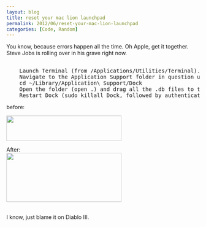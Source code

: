 ```yaml
---
layout: blog
title: reset your mac lion launchpad
permalink: 2012/06/reset-your-mac-lion-launchpad
categories: [Code, Random]
---
```


You know, because errors happen all the time. Oh Apple, get it together. Steve Jobs is rolling over in his grave right now.

<pre>

    Launch Terminal (from /Applications/Utilities/Terminal).
    Navigate to the Application Support folder in question using:
    cd ~/Library/Application\ Support/Dock
    Open the folder (open .) and drag all the .db files to the trash.
    Restart Dock (sudo killall Dock, followed by authentication)
</pre>

before:<br/>

<a href="http://blog.kristeraxel.com/wp-content/uploads/2012/06/Screen-Shot-2012-06-28-at-10.16.55-PM1.png"><img src="http://blog.kristeraxel.com/wp-content/uploads/2012/06/Screen-Shot-2012-06-28-at-10.16.55-PM1-300x66.png" alt="" title="Screen Shot 2012-06-28 at 10.16.55 PM" width="300" height="66" class="aligncenter size-medium wp-image-1901" /></a><br/>

After:
<br/>
<a href="http://blog.kristeraxel.com/wp-content/uploads/2012/06/Screen-Shot-2012-06-28-at-10.18.28-PM.png"><img src="http://blog.kristeraxel.com/wp-content/uploads/2012/06/Screen-Shot-2012-06-28-at-10.18.28-PM-300x128.png" alt="" title="Screen Shot 2012-06-28 at 10.18.28 PM" width="300" height="128" class="aligncenter size-medium wp-image-1902" /></a><br/><br/>

I know, just blame it on Diablo III.
